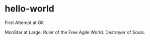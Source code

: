 # hello-world
First Attempt at Git

MonStar at Large.  Ruler of the Free Agile World.
Destroyer of Souls.
